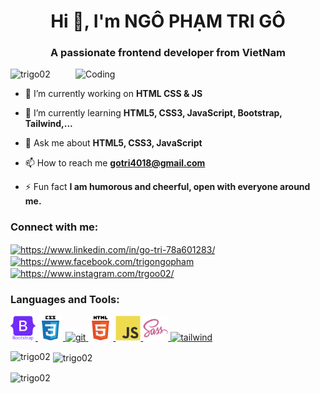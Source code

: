 <h1 align="center">Hi 👋, I'm NGÔ PHẠM TRI GÔ</h1>
<h3 align="center">A passionate frontend developer from VietNam</h3>
<img align="right" alt="Coding" width="400" src="https://camo.githubusercontent.com/1fea8663ef8310ae0aa155fe9f8b2eeb0c7705d0c4f1312bdbe4e1692faab604/68747470733a2f2f666972656261736573746f726167652e676f6f676c65617069732e636f6d2f76302f622f6e6974632d7065726d697373696f6e2d73797374656d2e61707073706f742e636f6d2f6f2f6769746875622d696d61676573253246646877616e6973682d636f64696e672e6769663f616c743d6d65646961">

<p align="left"> <img src="https://komarev.com/ghpvc/?username=trigo02&label=Profile%20views&color=0e75b6&style=flat" alt="trigo02" /> </p>

- 🔭 I’m currently working on **HTML CSS & JS**

- 🌱 I’m currently learning **HTML5, CSS3, JavaScript, Bootstrap, Tailwind,...**

- 💬 Ask me about **HTML5, CSS3, JavaScript**

- 📫 How to reach me **gotri4018@gmail.com**

- ⚡ Fun fact **I am humorous and cheerful, open with everyone around me.**

<h3 align="left">Connect with me:</h3>
<p align="left">
<a href="https://linkedin.com/in/https://www.linkedin.com/in/go-tri-78a601283/" target="blank"><img align="center" src="https://raw.githubusercontent.com/rahuldkjain/github-profile-readme-generator/master/src/images/icons/Social/linked-in-alt.svg" alt="https://www.linkedin.com/in/go-tri-78a601283/" height="30" width="40" /></a>
<a href="https://fb.com/https://www.facebook.com/trigongopham" target="blank"><img align="center" src="https://raw.githubusercontent.com/rahuldkjain/github-profile-readme-generator/master/src/images/icons/Social/facebook.svg" alt="https://www.facebook.com/trigongopham" height="30" width="40" /></a>
<a href="https://instagram.com/https://www.instagram.com/trgoo02/" target="blank"><img align="center" src="https://raw.githubusercontent.com/rahuldkjain/github-profile-readme-generator/master/src/images/icons/Social/instagram.svg" alt="https://www.instagram.com/trgoo02/" height="30" width="40" /></a>
</p>

<h3 align="left">Languages and Tools:</h3>
<p align="left"> <a href="https://getbootstrap.com" target="_blank" rel="noreferrer"> <img src="https://raw.githubusercontent.com/devicons/devicon/master/icons/bootstrap/bootstrap-plain-wordmark.svg" alt="bootstrap" width="40" height="40"/> </a> <a href="https://www.w3schools.com/css/" target="_blank" rel="noreferrer"> <img src="https://raw.githubusercontent.com/devicons/devicon/master/icons/css3/css3-original-wordmark.svg" alt="css3" width="40" height="40"/> </a> <a href="https://git-scm.com/" target="_blank" rel="noreferrer"> <img src="https://www.vectorlogo.zone/logos/git-scm/git-scm-icon.svg" alt="git" width="40" height="40"/> </a> <a href="https://www.w3.org/html/" target="_blank" rel="noreferrer"> <img src="https://raw.githubusercontent.com/devicons/devicon/master/icons/html5/html5-original-wordmark.svg" alt="html5" width="40" height="40"/> </a> <a href="https://developer.mozilla.org/en-US/docs/Web/JavaScript" target="_blank" rel="noreferrer"> <img src="https://raw.githubusercontent.com/devicons/devicon/master/icons/javascript/javascript-original.svg" alt="javascript" width="40" height="40"/> </a> <a href="https://sass-lang.com" target="_blank" rel="noreferrer"> <img src="https://raw.githubusercontent.com/devicons/devicon/master/icons/sass/sass-original.svg" alt="sass" width="40" height="40"/> </a> <a href="https://tailwindcss.com/" target="_blank" rel="noreferrer"> <img src="https://www.vectorlogo.zone/logos/tailwindcss/tailwindcss-icon.svg" alt="tailwind" width="40" height="40"/> </a> </p>

<p><img align="left" src="https://github-readme-stats.vercel.app/api/top-langs?username=trigo02&show_icons=true&locale=en&layout=compact" alt="trigo02" /></p>

<p>&nbsp;<img align="center" src="https://github-readme-stats.vercel.app/api?username=trigo02&show_icons=true&locale=en" alt="trigo02" /></p>

<p><img align="center" src="https://github-readme-streak-stats.herokuapp.com/?user=trigo02&" alt="trigo02" /></p>
